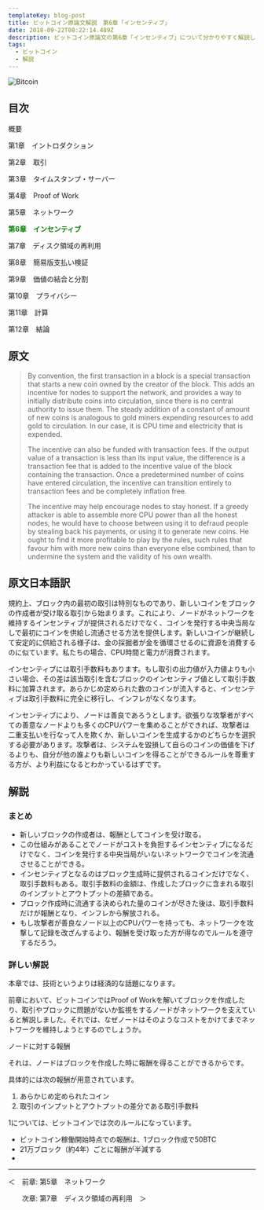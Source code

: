 ```yaml
---
templateKey: blog-post
title: ビットコイン原論文解説　第6章「インセンティブ」
date: 2018-09-22T08:22:14.489Z
description: ビットコイン原論文の第6章「インセンティブ」について分かりやすく解説します。
tags:
  - ビットコイン
  - 解説
---
```

![Bitcoin](/img/bitcoin-header.jpg)

## 目次

概要

第1章　イントロダクション

第2章　取引

第3章　タイムスタンプ・サーバー

第4章　Proof of Work

第5章　ネットワーク

**<font color="Green">第6章　インセンティブ</font>**

第7章　ディスク領域の再利用

第8章　簡易版支払い検証

第9章　価値の結合と分割

第10章　プライバシー

第11章　計算

第12章　結論

## 原文

> By convention, the first transaction in a block is a special transaction that starts a new coin owned by the creator of the block. This adds an incentive for nodes to support the network, and provides a way to initially distribute coins into circulation, since there is no central authority to issue them. The steady addition of a constant of amount of new coins is analogous to gold miners expending resources to add gold to circulation. In our case, it is CPU time and electricity that is expended.
>
> The incentive can also be funded with transaction fees. If the output value of a transaction is less than its input value, the difference is a transaction fee that is added to the incentive value of the block containing the transaction. Once a predetermined number of coins have entered circulation, the incentive can transition entirely to transaction fees and be completely inflation free.
>
> The incentive may help encourage nodes to stay honest. If a greedy attacker is able to assemble more CPU power than all the honest nodes, he would have to choose between using it to defraud people by stealing back his payments, or using it to generate new coins. He ought to find it more profitable to play by the rules, such rules that favour him with more new coins than everyone else combined, than to undermine the system and the validity of his own wealth.

## 原文日本語訳

規約上、ブロック内の最初の取引は特別なものであり、新しいコインをブロックの作成者が受け取る取引から始まります。これにより、ノードがネットワークを維持するインセンティブが提供されるだけでなく、コインを発行する中央当局なしで最初にコインを供給し流通させる方法を提供します。新しいコインが継続して安定的に供給される様子は、金の採掘者が金を循環させるのに資源を消費するのに似ています。私たちの場合、CPU時間と電力が消費されます。

インセンティブには取引手数料もあります。もし取引の出力値が入力値よりも小さい場合、その差は該当取引を含むブロックのインセンティブ値として取引手数料に加算されます。あらかじめ定められた数のコインが流入すると、インセンティブは取引手数料に完全に移行し、インフレがなくなります。

インセンティブにより、ノードは善良であろうとします。欲張りな攻撃者がすべての善意なノードよりも多くのCPUパワーを集めることができれば、攻撃者は二重支払いを行なって人を欺くか、新しいコインを生成するかのどちらかを選択する必要があります。攻撃者は、システムを毀損して自らのコインの価値を下げるよりも、自分が他の誰よりも新しいコインを得ることができるルールを尊重する方が、より利益になるとわかっているはずです。

## 解説

### まとめ

* 新しいブロックの作成者は、報酬としてコインを受け取る。
* この仕組みがあることでノードがコストを負担するインセンティブになるだけでなく、コインを発行する中央当局がいないネットワークでコインを流通させることができる。
* インセンティブとなるのはブロック生成時に提供されるコインだけでなく、取引手数料もある。取引手数料の金額は、作成したブロックに含まれる取引のインプットとアウトプットの差額である。
* ブロック作成時に流通する決められた量のコインが尽きた後は、取引手数料だけが報酬となり、インフレから解放される。
* もし攻撃者が善良なノード以上のCPUパワーを持っても、ネットワークを攻撃して記録を改ざんするより、報酬を受け取った方が得なのでルールを遵守するだろう。

### 詳しい解説

本章では、技術というよりは経済的な話題になります。

前章において、ビットコインではProof of Workを解いてブロックを作成したり、取引やブロックに問題がないか監視をするノードがネットワークを支えていると解説しました。それでは、なぜノードはそのようなコストをかけてまでネットワークを維持しようとするのでしょうか。

ノードに対する報酬

それは、ノードはブロックを作成した時に報酬を得ることができるからです。

具体的には次の報酬が用意されています。

1. あらかじめ定められたコイン
2. 取引のインプットとアウトプットの差分である取引手数料

1については、ビットコインでは次のルールになっています。

* ビットコイン稼働開始時点での報酬は、1ブロック作成で50BTC
* 21万ブロック（約4年）ごとに報酬が半減する
* 

<hr>
＜　前章: 第5章　ネットワーク

　　次章: 第7章　ディスク領域の再利用　＞
